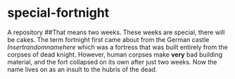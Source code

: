 # special-fortnight
A repository
##That means two weeks. These weeks are special, there will be cakes. 
The term fortnight first came about from the German castle _Insertrandomnamehere_ which was a fortress that was built entirely from the corpses of dead knight. However, human corpses make **very** bad building material, and the fort collapsed on its own after just two weeks. Now the name lives on as an insult to the hubris of the dead.
